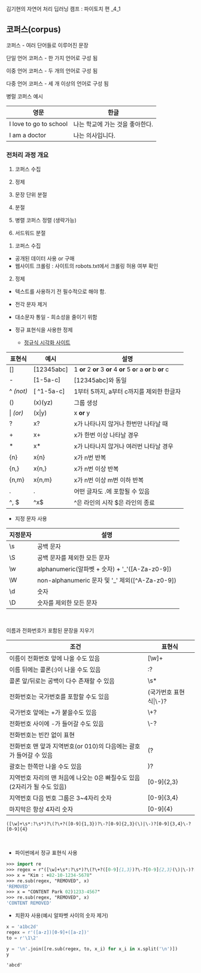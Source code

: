 김기현의 자연어 처리 딥러닝 캠프 : 파이토치 편 _4_1

  

## 코퍼스(corpus)

코퍼스 - 여러 단어들로 이루어진 문장  

단일 언어 코퍼스 - 한 가지 언어로 구성 됨  

이중 언어 코퍼스 - 두 개의 언어로 구성 됨  

다중 언어 코퍼스 - 세 개 이상의 언어로 구성 됨  

병럴 코퍼스 예시

| 영문                   | 한글                            |
| ---------------------- | ------------------------------- |
| I love to go to school | 나는 학교에 가는 것을 좋아한다. |
| I am a doctor          | 나는 의사입니다.                |

  

### 전처리 과정 개요

1) 코퍼스 수집  

2) 정제  

3) 문장 단위 분절  

4) 분절   

5) 병렬 코퍼스 정렬 (생략가능)  

6) 서드워드 분절  

  

1. 코퍼스 수집

- 공개된 데이터 사용 or 구매
- 웹사이트 크롤링 : 사이트의 robots.txt에서  크롤링 허용 여부 확인

  

2. 정제

- 텍스트를 사용하기 전 필수적으로 해야 함.
- 전각 문자 제거
- 대소문자 통일 - 희소성을 줄이기 위함
- 정규 표현식을 사용한 정제

  - [정규식 시각화 사이트](https://regexper.com/)

| 표현식    | 예시        | 설명                                                         |
| --------- | ----------- | ------------------------------------------------------------ |
| []        | [12345abc]  | 1 **or** 2 **or** 3 **or** 4 **or** 5 **o**r a **or** b **or** c |
| -         | [1-5a-c]    | [12345abc]와 동일                                            |
| ^ *(not)* | [ \^1-5a-c] | 1부터 5까지, a부터 c까지를 제외한 한글자                     |
| ()        | (x)(yz)     | 그룹 생성                                                    |
| \| *(or)* | (x\|y)      | x **or** y                                                   |
| ?         | x?          | x가 나타나지 않거나 한번만 나타날 때                         |
| +         | x+          | x가 한번 이상 나타날 경우                                    |
| *         | x*          | x가 나타나지 않거나 여러번 나타날 경우                       |
| {n}       | x{n}        | x가 n번 반복                                                 |
| {n,}      | x{n,}       | x가 n번 이상 반복                                            |
| {n,m}     | x{n,m}      | x가 n번 이상 m번 이하 반복                                   |
| .         | .           | 어떤 글자도 .에 포함될 수 있음                               |
| ^, $      | ^x$         | ^은 라인의 시작 $은 라인의 종료                              |

  

- 지정 문자 사용

| 지정문자 | 설명                                             |
| -------- | ------------------------------------------------ |
| \s       | 공백 문자                                        |
| \S       | 공백 문자를 제외한 모든 문자                     |
| \w       | alphanumeric(알파벳 + 숫자) + '_'([A-Za-z0-9])   |
| \W       | non-alphanumeric 문자 및 '_' 제외([\^A-Za-z0-9]) |
| \d       | 숫자                                             |
| \D       | 숫자를 제외한 모든 문자                          |

​    

이름과 전화번호가 포함된 문장을 지우기   

| 조건                                                         | 표현식                  |
| ------------------------------------------------------------ | ----------------------- |
| 이름이 전화번호 앞에 나올 수도 있음                          | [\\w]+                  |
| 이름 뒤에는 콜론(:)이 나올 수도 있음                         | :?                      |
| 콜론 앞/뒤로는 공백이 다수 존재할 수 있음                    | \s*                     |
| 전화번호는 국가번호를 포함할 수도 있음                       | (국가번호 표현식\|\\-)? |
| 국가번호 앞에는 +가 붙을수도 있음                            | \\+?                    |
| 전화번호 사이에 -가 들어갈 수도 있음                         | \\-?                    |
| 전화번호는 빈칸 없이 표현                                    |                         |
| 전화번호 맨 앞과 지역번호(or 010)의 다음에는 괄호가 들어갈 수 있음 | (?                      |
| 괄호는 한쪽만 나올 수도 있음                                 | )?                      |
| 지역번호 자리의 맨 처음에 나오는 0은 빠질수도 있음(2자리가 될 수도 있음) | [0-9]{2,3}              |
| 지역번호 다음 번호 그룹은 3~4자리 숫자                       | [0-9]{3,4}              |
| 마지막은 항상 4자리 숫자                                     | [0-9]{4}                |

```
([\w]+\s*:?\s*)?\(?\+?([0-9]{1,3})?\-?[0-9]{2,3}(\)|\-)?[0-9]{3,4}\-?[0-9]{4}
```

​    

- 파이썬에서 정규 표현식 사용

``` p
>>> import re
>>> regex = r"([\w]+\s*:?\s*)?\(?\+?([0-9]{1,3})?\-?[0-9]{2,3}(\)|\-)?[0-9]{3,4}\-?[0-9]{4}"
>>> x = "Kim : +82-10-1234-5678"
>>> re.sub(regex, "REMOVED", x)
'REMOVED'
>>> x = "CONTENT Park 02)1233-4567"
>>> re.sub(regex, "REMOVED", x)
'CONTENT REMOVED'
```

  

- 치환자 사용(예시 알파벳 사이의 숫자 제거)

```python
x = 'a1bc2d'
regex = r'([a-z])[0-9]+([a-z])'
to = r'\1\2'

y = '\n'.join([re.sub(regex, to, x_i) for x_i in x.split('\n')])
y
```

```
'abcd'
```








